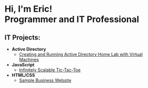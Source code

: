 <h1>Hi, I'm Eric! <br/>Programmer and IT Professional</h1>

<h2>IT Projects:</h2>

- <b>Active Directory</b>
  - [Creating and Running Active Directory Home Lab with Virtual Machines](https://github.com/guruthos/ActiveDirectoryHomeLab)
- <b>JavaScript</b>
  - [Infinitely Scalable Tic-Tac-Toe](https://github.com/guruthos/TicTacToe)
- <b>HTML/CSS</b>
  - [Sample Business Website](http://www.kerrysotg.com)

